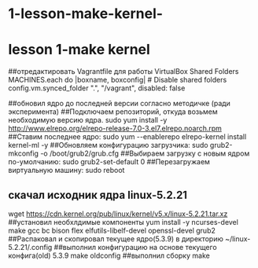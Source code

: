 # 1-lesson-make-kernel-
# lesson 1-make kernel


##отредактировать Vagrantfile для работы VirtualBox Shared Folders
    MACHINES.each do |boxname, boxconfig|
    # Disable shared folders
    config.vm.synced_folder ".", "/vagrant", disabled: false
    
##обновил ядро до последней версии согласно методичке (ради эксперимента)
##Подключаем репозиторий, откуда возьмем необходимую версию ядра.
  sudo yum install -y http://www.elrepo.org/elrepo-release-7.0-3.el7.elrepo.noarch.rpm
##Ставим последнее ядро:
  sudo yum --enablerepo elrepo-kernel install kernel-ml -y
##Обновляем конфигурацию загрузчика:
  sudo grub2-mkconfig -o /boot/grub2/grub.cfg
##Выбираем загрузку с новым ядром по-умолчанию:
  sudo grub2-set-default 0
##Перезагружаем виртуальную машину:
  sudo reboot

## скачал исходник ядра linux-5.2.21 
  wget https://cdn.kernel.org/pub/linux/kernel/v5.x/linux-5.2.21.tar.xz
##установил необхлдимые компоненты
  yum install -y ncurses-devel make gcc bc bison flex elfutils-libelf-devel openssl-devel grub2
##Распаковал и скопировал текущее ядро(5.3.9) в директорию ~/linux-5.2.21/.config
##выполнил конфигурацию на основе текущего конфига(old) 5.3.9
  make oldconfig
##выполнил сборку
  make
